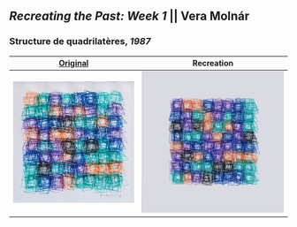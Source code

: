 ## *Recreating the Past: Week 1* || Vera Molnár

### Structure de quadrilatères, *1987*
| [Original](http://spalterdigital.com/artworks/206/) | Recreation |
| ---------------------------------------------------- | ---------- |
| ![](media/molnar_structure-de-quadrilateres-cropped.jpg) | ![](media/final_captures/animation.gif) |
